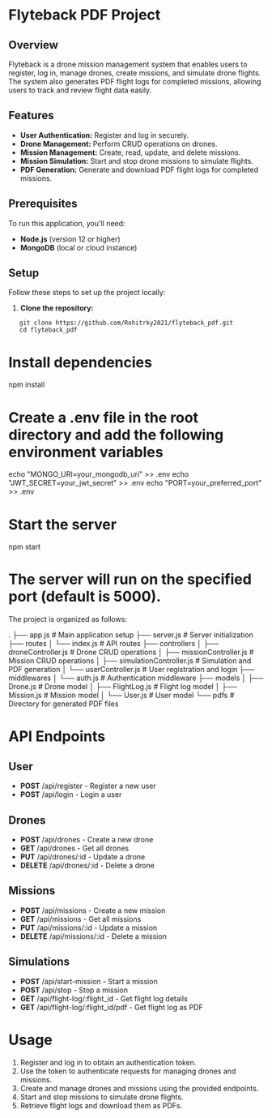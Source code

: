 # Flyteback PDF Project

## Overview

Flyteback is a drone mission management system that enables users to register, log in, manage drones, create missions, and simulate drone flights. The system also generates PDF flight logs for completed missions, allowing users to track and review flight data easily.

## Features

- **User Authentication:** Register and log in securely.
- **Drone Management:** Perform CRUD operations on drones.
- **Mission Management:** Create, read, update, and delete missions.
- **Mission Simulation:** Start and stop drone missions to simulate flights.
- **PDF Generation:** Generate and download PDF flight logs for completed missions.

## Prerequisites

To run this application, you'll need:

- **Node.js** (version 12 or higher)
- **MongoDB** (local or cloud instance)

## Setup

Follow these steps to set up the project locally:

1. **Clone the repository:**
```
   git clone https://github.com/Rohitrky2021/flyteback_pdf.git
   cd flyteback_pdf
 ```

# Install dependencies
npm install

# Create a .env file in the root directory and add the following environment variables
echo "MONGO_URI=your_mongodb_uri" >> .env
echo "JWT_SECRET=your_jwt_secret" >> .env
echo "PORT=your_preferred_port" >> .env

# Start the server
npm start
# The server will run on the specified port (default is 5000).


The project is organized as follows:

.
├── app.js                  # Main application setup
├── server.js               # Server initialization
├── routes
│   └── index.js            # API routes
├── controllers
│   ├── droneController.js   # Drone CRUD operations
│   ├── missionController.js  # Mission CRUD operations
│   ├── simulationController.js # Simulation and PDF generation
│   └── userController.js     # User registration and login
├── middlewares
│   └── auth.js              # Authentication middleware
├── models
│   ├── Drone.js             # Drone model
│   ├── FlightLog.js         # Flight log model
│   ├── Mission.js           # Mission model
│   └── User.js              # User model
└── pdfs                     # Directory for generated PDF files

# API Endpoints

## User
- **POST** /api/register      - Register a new user
- **POST** /api/login         - Login a user

## Drones
- **POST** /api/drones        - Create a new drone
- **GET** /api/drones         - Get all drones
- **PUT** /api/drones/:id     - Update a drone
- **DELETE** /api/drones/:id  - Delete a drone

## Missions
- **POST** /api/missions       - Create a new mission
- **GET** /api/missions        - Get all missions
- **PUT** /api/missions/:id    - Update a mission
- **DELETE** /api/missions/:id - Delete a mission

## Simulations
- **POST** /api/start-mission - Start a mission
- **POST** /api/stop          - Stop a mission
- **GET** /api/flight-log/:flight_id - Get flight log details
- **GET** /api/flight-log/:flight_id/pdf - Get flight log as PDF

# Usage
1. Register and log in to obtain an authentication token.
2. Use the token to authenticate requests for managing drones and missions.
3. Create and manage drones and missions using the provided endpoints.
4. Start and stop missions to simulate drone flights.
5. Retrieve flight logs and download them as PDFs.
